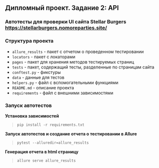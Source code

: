 ## Дипломный проект. Задание 2: API

### Автотесты для проверки UI сайта Stellar Burgers https://stellarburgers.nomoreparties.site/

### Структура проекта


- `allure_results` - пакет с отчетом о проведенном тестировании
- `locators` - пакет с локаторами
- `pages` - пакет для хранения методов тестируемых страниц
- `tests` - пакет, содержащий тесты, разделенные по страницам сайта
- `conftest.py` - фикстуры
- `data` - данные для тестов
- `helpers.py` - файл с вспомогательными функциями
- `README.md` - описание проекта
- `requirements` - файл с внешними зависимостями


### Запуск автотестов

**Установка зависимостей**

> `pip install -r requirements.txt`

**Запуск автотестов и создание отчета о тестировании в Allure**

> `pytest --alluredir=allure_results`

**Генерация отчета в html страницу**

>`allure serve allure_results`

